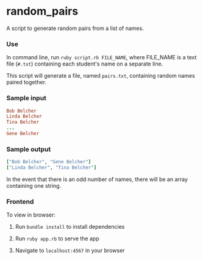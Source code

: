 # random_pairs

A script to generate random pairs from a list of names.

### Use
In command line, run `ruby script.rb FILE_NAME`, where FILE_NAME is a text file (`#.txt`) containing each student's name on a separate line.

This script will generate a file, named `pairs.txt`, containing random names paired together.

### Sample input
```ruby
Bob Belcher
Linda Belcher
Tina Belcher
...
Gene Belcher
```

### Sample output
```ruby
["Bob Belcher", "Gene Belcher"]
["Linda Belcher", "Tina Belcher"]
```

In the event that there is an odd number of names, there will be an array containing one string.

### Frontend
To view in browser:

1. Run `bundle install` to install dependencies

1. Run `ruby app.rb` to serve the app

1. Navigate to `localhost:4567` in your browser
